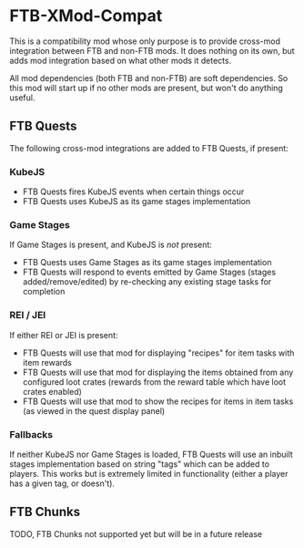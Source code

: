# FTB-XMod-Compat

This is a compatibility mod whose only purpose is to provide cross-mod integration between FTB and non-FTB mods. It does nothing on its own, but adds mod integration based on what other mods it detects.

All mod dependencies (both FTB and non-FTB) are soft dependencies. So this mod will start up if no other mods are present, but won't do anything useful.

## FTB Quests

The following cross-mod integrations are added to FTB Quests, if present:

### KubeJS

* FTB Quests fires KubeJS events when certain things occur
* FTB Quests uses KubeJS as its game stages implementation

### Game Stages

If Game Stages is present, and KubeJS is _not_ present:

* FTB Quests uses Game Stages as its game stages implementation
* FTB Quests will respond to events emitted by Game Stages (stages added/remove/edited) by re-checking any existing stage tasks for completion

### REI / JEI

If either REI or JEI is present:

* FTB Quests will use that mod for displaying "recipes" for item tasks with item rewards
* FTB Quests will use that mod for displaying the items obtained from any configured loot crates (rewards from the reward table which have loot crates enabled)
* FTB Quests will use that mod to show the recipes for items in item tasks (as viewed in the quest display panel)

### Fallbacks

If neither KubeJS nor Game Stages is loaded, FTB Quests will use an inbuilt stages implementation based on string "tags" which can be added to players. This works but is extremely limited in functionality (either a player has a given tag, or doesn't).

## FTB Chunks

TODO, FTB Chunks not supported yet but will be in a future release
